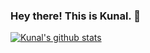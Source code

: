 ### Hey there! This is Kunal. 👋

[![Kunal's github stats](https://github-readme-stats.vercel.app/api?username=kunal1244)](https://github.com/anuraghazra/github-readme-stats)

<!--
**kunal1244/kunal1244** is a ✨ _special_ ✨ repository because its `README.md` (this file) appears on your GitHub profile.

Here are some ideas to get you started:

- 🔭 I’m currently working on ...
- 🌱 I’m currently learning ...
- 👯 I’m looking to collaborate on ...
- 🤔 I’m looking for help with ...
- 💬 Ask me about ...
- 📫 How to reach me: ...
- 😄 Pronouns: ...
- ⚡ Fun fact: ...
-->
